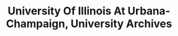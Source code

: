 ---
layout: repo
title: "University Of Illinois At Urbana-Champaign, University Archives"
id: 16128
permalink: repos/16128/
---